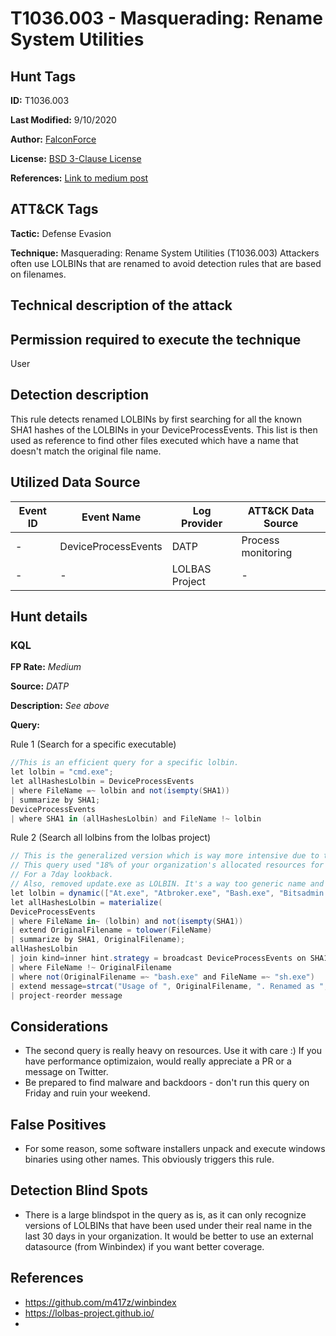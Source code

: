 # T1036.003 - Masquerading: Rename System Utilities
## Hunt Tags
**ID:** T1036.003

**Last Modified:** 9/10/2020

**Author:** [FalconForce](https://falconforce.nl/)

**License:** [BSD 3-Clause License](https://github.com/FalconForceTeam/FalconFriday/blob/master/LICENSE)

**References:** [Link to medium post](TODO)

## ATT&CK Tags
**Tactic:** Defense Evasion

**Technique:** Masquerading: Rename System Utilities (T1036.003)
Attackers often use LOLBINs that are renamed to avoid detection rules that are based on filenames. 

## Technical description of the attack


## Permission required to execute the technique
User
## Detection description
This rule detects renamed LOLBINs by first searching for all the known SHA1 hashes of the LOLBINs in your DeviceProcessEvents. This list is then used as reference to find other files executed which have a name that doesn't match the original file name. 
## Utilized Data Source
| Event ID | Event Name | Log Provider | ATT&CK Data Source |
|---------|---------|----------|---------|
| - | DeviceProcessEvents | DATP | Process monitoring |
| - | - | LOLBAS Project | - |

## Hunt details
### KQL

**FP Rate:** *Medium*

**Source:** *DATP*

**Description:** *See above*

**Query:**

Rule 1 (Search for a specific executable)
```C#
//This is an efficient query for a specific lolbin.
let lolbin = "cmd.exe"; 
let allHashesLolbin = DeviceProcessEvents
| where FileName =~ lolbin and not(isempty(SHA1))
| summarize by SHA1;
DeviceProcessEvents
| where SHA1 in (allHashesLolbin) and FileName !~ lolbin
```
Rule 2 (Search all lolbins from the lolbas project)
```C#
// This is the generalized version which is way more intensive due to the join on 2 large sets.
// This query used "18% of your organization's allocated resources for the current 15 minutes".
// For a 7day lookback. 
// Also, removed update.exe as LOLBIN. It's a way too generic name and causes lot of noise. 
let lolbin = dynamic(["At.exe", "Atbroker.exe", "Bash.exe", "Bitsadmin.exe", "CertReq.exe", "Certutil.exe", "Cmd.exe", "Cmdkey.exe", "Cmstp.exe", "Control.exe", "Csc.exe", "Cscript.exe", "Desktopimgdownldr.exe", "Dfsvc.exe", "Diantz.exe", "Diskshadow.exe", "Dnscmd.exe", "Esentutl.exe", "Eventvwr.exe", "Expand.exe", "Extexport.exe", "Extrac32.exe", "Findstr.exe", "Forfiles.exe", "Ftp.exe", "GfxDownloadWrapper.exe", "Gpscript.exe", "Hh.exe", "Ie4uinit.exe", "Ieexec.exe", "Ilasm.exe", "Infdefaultinstall.exe", "Installutil.exe", "Jsc.exe", "Makecab.exe", "Mavinject.exe", "Microsoft.Workflow.Compiler.exe", "Mmc.exe", "MpCmdRun.exe", "Msbuild.exe", "Msconfig.exe", "Msdt.exe", "Mshta.exe", "Msiexec.exe", "Netsh.exe", "Odbcconf.exe", "Pcalua.exe", "Pcwrun.exe", "Pktmon.exe", "Presentationhost.exe", "Print.exe", "Psr.exe", "Rasautou.exe", "Reg.exe", "Regasm.exe", "Regedit.exe", "Regini.exe", "Register-cimprovider.exe", "Regsvcs.exe", "Regsvr32.exe", "Replace.exe", "Rpcping.exe", "Rundll32.exe", "Runonce.exe", "Runscripthelper.exe", "Sc.exe", "Schtasks.exe", "Scriptrunner.exe", "SyncAppvPublishingServer.exe", "Ttdinject.exe", "Tttracer.exe", "vbc.exe", "Verclsid.exe", "Wab.exe", "Wmic.exe", "Wscript.exe", "Wsreset.exe", "Xwizard.exe", "AgentExecutor.exe", "Appvlp.exe", "Bginfo.exe", "Cdb.exe", "csi.exe", "Devtoolslauncher.exe", "dnx.exe", "Dotnet.exe", "Dxcap.exe", "Excel.exe", "Mftrace.exe", "Msdeploy.exe", "msxsl.exe", "ntdsutil.exe", "Powerpnt.exe", "rcsi.exe", "Sqldumper.exe", "Sqlps.exe", "SQLToolsPS.exe", "Squirrel.exe", "te.exe", "Tracker.exe", "vsjitdebugger.exe", "Winword.exe", "Wsl.exe"]); 
let allHashesLolbin = materialize(
DeviceProcessEvents
| where FileName in~ (lolbin) and not(isempty(SHA1))
| extend OriginalFilename = tolower(FileName)
| summarize by SHA1, OriginalFilename);
allHashesLolbin
| join kind=inner hint.strategy = broadcast DeviceProcessEvents on SHA1
| where FileName !~ OriginalFilename
| where not(OriginalFilename =~ "bash.exe" and FileName =~ "sh.exe")
| extend message=strcat("Usage of ", OriginalFilename, ". Renamed as ", FileName)
| project-reorder message
```

## Considerations
*  The second query is really heavy on resources. Use it with care :) If you have performance optimizaion, would really appreciate a PR or a message on Twitter. 
*  Be prepared to find malware and backdoors - don't run this query on Friday and ruin your weekend. 

## False Positives
*  For some reason, some software installers unpack and execute windows binaries using other names. This obviously triggers this rule. 

## Detection Blind Spots
*  There is a large blindspot in the query as is, as it can only recognize versions of LOLBINs that have been used under their real name in the last 30 days in your organization. It would be better to use an external datasource (from Winbindex) if you want better coverage. 

## References
*  https://github.com/m417z/winbindex
*  https://lolbas-project.github.io/
*  








